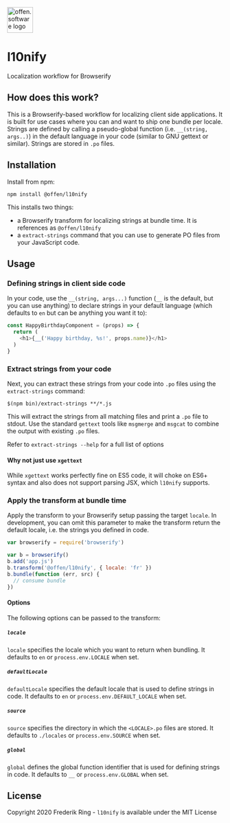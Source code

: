 <a href="https://www.offen.software/">
  <img src="https://offen.github.io/press-kit/avatars/avatar-OS-header.svg" alt="offen.software logo" title="offen.software" width="60px"/>
</a>

# l10nify

Localization workflow for Browserify

## How does this work?

This is a Browserify-based workflow for localizing client side applications. It is built for use cases where you can and want to ship one bundle per locale. Strings are defined by calling a pseudo-global function (i.e. `__(string, args..)`) in the default language in your code (similar to GNU gettext or similar). Strings are stored in `.po` files.

## Installation

Install from npm:

```
npm install @offen/l10nify
```

This installs two things:

- a Browserify transform for localizing strings at bundle time. It is references as `@offen/l10nify`
- a `extract-strings` command that you can use to generate PO files from your JavaScript code.

## Usage

### Defining strings in client side code

In your code, use the `__(string, args...)` function (`__` is the default, but you can use anything) to declare strings in your default language (which defaults to `en` but can be anything you want it to):

```js
const HappyBirthdayComponent = (props) => {
  return (
    <h1>{__('Happy birthday, %s!', props.name)}</h1>
  )
}
```

### Extract strings from your code

Next, you can extract these strings from your code into `.po` files using the `extract-strings` command:

```
$(npm bin)/extract-strings **/*.js
```

This will extract the strings from all matching files and print a `.po` file to stdout. Use the standard `gettext` tools like `msgmerge` and `msgcat` to combine the output with existing `.po` files.

Refer to `extract-strings --help` for a full list of options

#### Why not just use `xgettext`

While `xgettext` works perfectly fine on ES5 code, it will choke on ES6+ syntax and also does not support parsing JSX, which `l10nify` supports.

### Apply the transform at bundle time

Apply the transform to your Browserify setup passing the target `locale`. In development, you can omit this parameter to make the transform return the default locale, i.e. the strings you defined in code.

```js
var browserify = require('browserify')

var b = browserify()
b.add('app.js')
b.transform('@offen/l10nify', { locale: 'fr' })
b.bundle(function (err, src) {
  // consume bundle
})
```

#### Options

The following options can be passed to the transform:

##### `locale`

`locale` specifies the locale which you want to return when bundling. It defaults to `en` or `process.env.LOCALE` when set.

##### `defaultLocale`

`defaultLocale` specifies the default locale that is used to define strings in code. It defaults to `en` or `process.env.DEFAULT_LOCALE` when set.

##### `source`

`source` specifies the directory in which the `<LOCALE>.po` files are stored. It defaults to `./locales` or `process.env.SOURCE` when set.

##### `global`

`global` defines the global function identifier that is used for defining strings in code. It defaults to `__` or `process.env.GLOBAL` when set.

## License

Copyright 2020 Frederik Ring - `l10nify` is available under the MIT License
